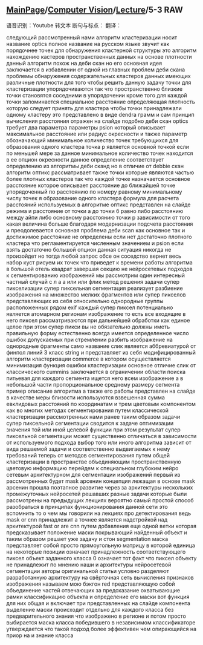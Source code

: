 ## [MainPage](../../index.md)/[Computer Vision](../README.md)/[Lecture](../Lecture.md)/5-3 RAW

语音识别：Youtube 转文本
断句与标点：
翻译：

следующий рассмотренный нами алгоритм кластеризации носит название optics полное название на русском языке звучит как порядочнее точек для обнаружения кластерной структуры это алгоритм нахождению кастеров пространственных данных на основе плотности данный алгоритм похож на деби скан но его основная идея заключается в избавлении от одной из главных проблем деби скана проблемы обнаружения содержательных кластеров данных имеющих различные плотности для того чтобы решить данную задачу точки для кластеризации упорядочиваются так что пространственно близкие точки становятся соседними в упорядочении кроме того для каждой точки запоминается специальное расстояние определяющая плотность которую следует принять для кластера чтобы точки принадлежали одному кластеру это представлено в виде dendra грамм и сам принцип вычисления расстояния отражен на слайде подобно деби скан optics требует два параметра параметры psion который описывает максимальное расстояние или радиус окресности и также параметр обозначающий минимальное количество точек требующихся для образования одного кластера точка p является основной точкой если по меньшей мере за данное минимальное количество точек находится в ее опцион окресности данное определение соответствует определению из алгоритмы деби сканд но в отличие от debbie скан алгоритм оптикс рассматривает также точки которые являются частью более плотных кластеров так что каждой точке назначается основное расстояние которое описывает расстояние до ближайшей точке упорядоченный по расстоянию по номеру равному минимальному числу точек я образование одного кластера формула для расчета расстояний используемых в алгоритме оптикс представлен на слайде режима и расстояние от точки а до точки б равно либо расстоянию между айпи либо основному расстоянию точки p зависимости от того какая величина больше благодаря модернизации подсчета расстояния и преодолевается основная проблема деби scan как основное так и достижимое расстояние не определены если нет достаточно плотного кластера что регламентируется численным значением и psion если взять достаточно большой опцион данная ситуация никогда не произойдет но тогда любой запрос обсе он соседство вернет весь набор куст рисуем их точек что приведет к времени работы алгоритма в большой отель квадрат завершая секцию не нейросетевых подходов к сегментированию изображений мы рассмотрим один интересный частный случай с л а а или или флик метод решения задачи супер пикселизации супер пиксельная сегментация реализует разбиение изображения на множество мелких фрагментов или супер пикселов представляющих из себя относительно однородные группы расположенных рядом exif каждый супер пиксел потенциально является атомарном регионам изображение то есть все входящие в него пиксел рассматриваются при дальнейшей обработки как единое целое при этом супер пикси вы не обязательно должны иметь правильную форму естественно всегда имеется определенное число ошибок допускаемых при стремлении разбить изображение на однородные фрагменты само название слик является аббревиатурой от финпол линий 3 класс string и представляет из себя модифицированный алгоритм кластеризации commerce в котором осуществляется минимизация функция ошибки кластеризации основное отличие слик от классического cummins заключается в ограничении области поиска питьевая для каждого сегмента ищется него всем изображение а в небольшой части пропорциональное среднему размеру сегмента пример описание алгоритма а также его работы представлен на слайде в качестве меры близости используются взвешенная сумма евклидовых расстояний по координатам и трем цветовым компонентом как во многих методах сегментирования путем классической кластеризации рассмотренных нами ранее таким образом задачи супер пиксельной сегментации сводится к задаче оптимизации значения той или иной целевой функции при этом результат супер пиксельной сегментации может существенно отличаться в зависимости от используемого подхода выбор того или иного алгоритма зависит от вида решаемой задачи и соответственно выдвигаемых к нему требований теперь от методов сегментирования путем общей кластеризации в пространстве объединяющим пространственную цветовую информацию перейдем к специальном глубоким нейро сетевым архитектурном для сегментации изображений первый из рассмотренных будет mask арсенин концепция лежащая в основе mask арсенин прошла поэтапное развитие через за архитектуры нескольких промежуточных нейросетей решавших разные задачи которые были рассмотрены на предыдущих лекциях вероятно самый простой способ разобраться в принципах функционирования данной сети это вспомнить то о чем мы говорили на лекциях про детектирования ведь mask or cnn принадлежит а точнее является надстройкой над архитектурой fast or are cnn путем добавления еще одной ветки которая предсказывает положение маски покрывающий найденный объект и таким образом решает уже задачу и стон segmentation маска представляет собой просто прямоугольную матрицу в которой единица на некоторые позиции означает принадлежность соответствующего пиксел объект заданного класса 0 означает тот факт что пиксел объекту не принадлежит по мнению наши и архитектуры нейросетевой сегментации авторы оригинальной статьи условно разделяют разработанную архитектуру на свёрточная сеть вычисления признаков изображения называем мою бэкгон red представляющую собой объединение частей отвечающих за предсказание охватывающие рамки классификацию объекта и определение его маски вот функция для них общая и включает три представленных на слайде компонента выделение маски происходит отдельно для каждого класса без предварительного знания что изображено в регионе и потом просто выбирается маска класса победившего в независимом классификаторе утверждается что такой подход более эффективен чем опирающийся на приор на и знание класса